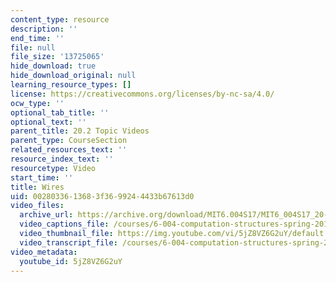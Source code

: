 ```yaml
---
content_type: resource
description: ''
end_time: ''
file: null
file_size: '13725065'
hide_download: true
hide_download_original: null
learning_resource_types: []
license: https://creativecommons.org/licenses/by-nc-sa/4.0/
ocw_type: ''
optional_tab_title: ''
optional_text: ''
parent_title: 20.2 Topic Videos
parent_type: CourseSection
related_resources_text: ''
resource_index_text: ''
resourcetype: Video
start_time: ''
title: Wires
uid: 00280336-1368-3f36-9924-4433b67613d0
video_files:
  archive_url: https://archive.org/download/MIT6.004S17/MIT6_004S17_20-02-02_300k.mp4
  video_captions_file: /courses/6-004-computation-structures-spring-2017/2cb360361e6c5ccc8bd8a8c00a17b12e_5jZ8VZ6G2uY.vtt
  video_thumbnail_file: https://img.youtube.com/vi/5jZ8VZ6G2uY/default.jpg
  video_transcript_file: /courses/6-004-computation-structures-spring-2017/d742e663039a0c1584b64572dad66be4_5jZ8VZ6G2uY.pdf
video_metadata:
  youtube_id: 5jZ8VZ6G2uY
---
```

